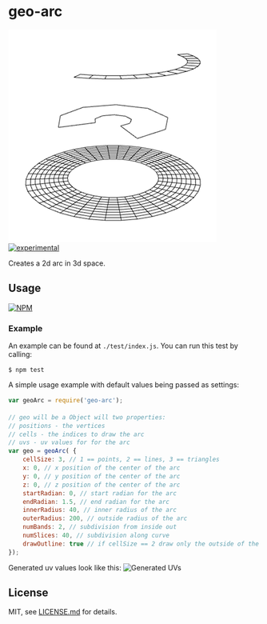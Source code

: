 # geo-arc

![render](./render.png)
[![experimental](http://badges.github.io/stability-badges/dist/experimental.svg)](http://github.com/badges/stability-badges)

Creates a 2d arc in 3d space.

## Usage

[![NPM](https://nodei.co/npm/geo-arc.png)](https://www.npmjs.com/package/geo-arc)

### Example

An example can be found at `./test/index.js`. You can run this test by calling:
```
$ npm test
```

A simple usage example with default values being passed as settings:
```javascript
var geoArc = require('geo-arc');

// geo will be a Object will two properties:
// positions - the vertices
// cells - the indices to draw the arc
// uvs - uv values for for the arc
var geo = geoArc( {
    cellSize: 3, // 1 == points, 2 == lines, 3 == triangles
    x: 0, // x position of the center of the arc
    y: 0, // y position of the center of the arc
    z: 0, // z position of the center of the arc
    startRadian: 0, // start radian for the arc
    endRadian: 1.5, // end radian for the arc
    innerRadius: 40, // inner radius of the arc
    outerRadius: 200, // outside radius of the arc
    numBands: 2, // subdivision from inside out 
    numSlices: 40, // subdivision along curve
    drawOutline: true // if cellSize == 2 draw only the outside of the shape
});
```

Generated uv values look like this:
![Generated UVs](https://cloud.githubusercontent.com/assets/171001/12681332/062c57fe-c6a6-11e5-98ea-548fd44504c7.png)

## License

MIT, see [LICENSE.md](http://github.com/mikkoh/geoArc/blob/master/LICENSE.md) for details.
